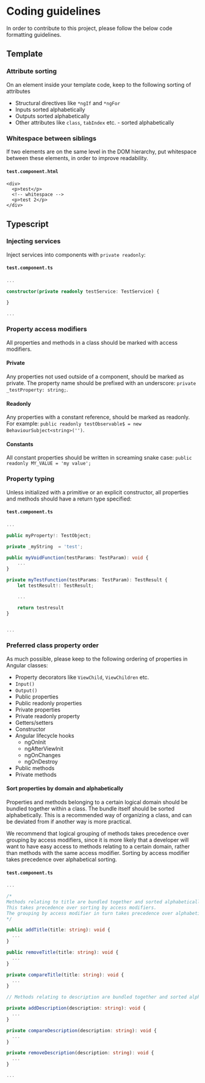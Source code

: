 # Coding guidelines

In order to contribute to this project, please follow the below code formatting guidelines.

## Template

### Attribute sorting

On an element inside your template code, keep to the following sorting of attributes
- Structural directives like `*ngIf` and `*ngFor`
- Inputs sorted alphabetically
- Outputs sorted alphabetically
- Other attributes like `class`, `tabIndex` etc. - sorted alphabetically

### Whitespace between siblings

If two elements are on the same level in the DOM hierarchy, put whitespace between these elements, in order to improve
readability.

#### **`test.component.html`**
```angular2html
<div>
  <p>test</p>
  <!-- whitespace -->
  <p>test 2</p>
</div>
```

## Typescript

### Injecting services

Inject services into components with `private readonly`:

#### **`test.component.ts`**

```typescript
...

constructor(private readonly testService: TestService) {

}

...
```

### Property access modifiers

All properties and methods in a class should be marked with access modifiers.

#### Private

Any properties not used outside of a component, should be marked as private.
The property name should be prefixed with an underscore: `private _testProperty: string;`.

#### Readonly

Any properties with a constant reference, should be marked as readonly. For example:
`public readonly testObservable$ = new BehaviourSubject<string>('')`.

#### Constants

All constant properties should be written in screaming snake case: `public readonly MY_VALUE = 'my value';`

### Property typing

Unless initialized with a primitive or an explicit constructor, all properties and methods should have a return type specified:

#### **`test.component.ts`**

```typescript
...

public myProperty!: TestObject;

private _myString  = 'test';

public myVoidFunction(testParams: TestParam): void {
    ...
}

private myTestFunction(testParams: TestParam): TestResult {
    let testResult!: TestResult;

    ...

    return testresult
}


...
```

### Preferred class property order

As much possible, please keep to the following ordering of properties in Angular classes:

- Property decorators like `ViewChild`, `ViewChildren` etc.
- `Input()`
- `Output()`
- Public properties
- Public readonly properties
- Private properties
- Private readonly property
- Getters/setters
- Constructor
- Angular lifecycle hooks
  - ngOnInit
  - ngAfterViewInit
  - ngOnChanges
  - ngOnDestroy
- Public methods
- Private methods

#### Sort properties by domain and alphabetically

Properties and methods belonging to a certain logical domain should be bundled together within a class. The bundle itself should be sorted alphabetically.
This is a recommended way of organizing a class, and can be deviated from if another way is more practical.

We recommend that logical grouping of methods takes precedence over grouping by access modifiers, since it is more likely that a developer will want to have easy access to methods relating to a certain domain, rather than methods with the same access modifier.
Sorting by access modifier takes precedence over alphabetical sorting.

#### **`test.component.ts`**

```typescript
...

/*
Methods relating to title are bundled together and sorted alphabetically.
This takes precedence over sorting by access modifiers.
The grouping by access modifier in turn takes precedence over alphabetical sorting.
*/

public addTitle(title: string): void {
  ...
}

public removeTitle(title: string): void {
  ...
}

private compareTitle(title: string): void {
  ...
}

// Methods relating to description are bundled together and sorted alphabetically

private addDescription(description: string): void {
  ...
}

private compareDescription(description: string): void {
  ...
}

private removeDescription(description: string): void {
  ...
}

...
```
